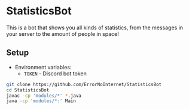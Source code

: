 # StatisticsBot
This is a bot that shows you all kinds of statistics, from the messages in your server to the amount of people in space!

## Setup
- Environment variables:
	- `TOKEN` - Discord bot token

```sh
git clone https://github.com/ErrorNoInternet/StatisticsBot
cd StatisticsBot
javac -cp 'modules/*' *.java
java -cp 'modules/*:' Main
```

